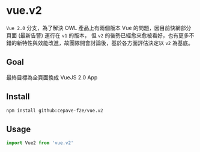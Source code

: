 # vue.v2

`Vue 2.0` 分支，為了解決 OWL 產品上有兩個版本 Vue 的問題，因目前快網部分頁面 (最新告警) 運行在 `v1` 的版本，
但 `v2` 的後勢已經愈來愈被看好，也有更多不錯的新特性與效能改進，故團隊開會討論後，基於各方面評估決定以 `v2` 為基底。

## Goal
最終目標為全頁面換成 VueJS 2.0 App

## Install

```sh
npm install github:cepave-f2e/vue.v2
```


## Usage

```js
import Vue2 from 'vue.v2'
```

